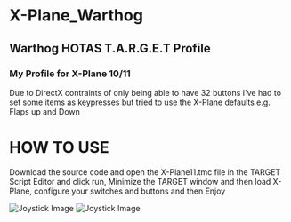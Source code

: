# X-Plane_Warthog
## Warthog HOTAS T.A.R.G.E.T Profile


### My Profile for X-Plane 10/11

Due to DirectX contraints of only being able to have 32 buttons I've had to set some items as keypresses
but tried to use the X-Plane defaults e.g. Flaps up and Down

# HOW TO USE

Download the source code and open the X-Plane11.tmc file in the TARGET Script Editor 
and click run, Minimize the TARGET window and then load X-Plane, configure your switches and buttons 
and then Enjoy


![Joystick Image](https://github.com/xpd259/X-Plane_Warthog/blob/master/Elite%20Dangerous%20-%20Thrustmaster%20Warthog%20Chart%20-%20Joystick.png)
![Joystick Image](https://github.com/xpd259/X-Plane_Warthog/blob/master/Elite%20Dangerous%20-%20Thrustmaster%20Warthog%20Chart%20-%20Throttle.png)
